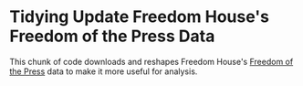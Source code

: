 # Tidying Update Freedom House's Freedom of the Press Data

This chunk of code downloads and reshapes Freedom House's <a href="https://freedomhouse.org/report/freedom-press/freedom-press-2015" target="_blank">Freedom of the Press</a> data to make it more useful for analysis. 

